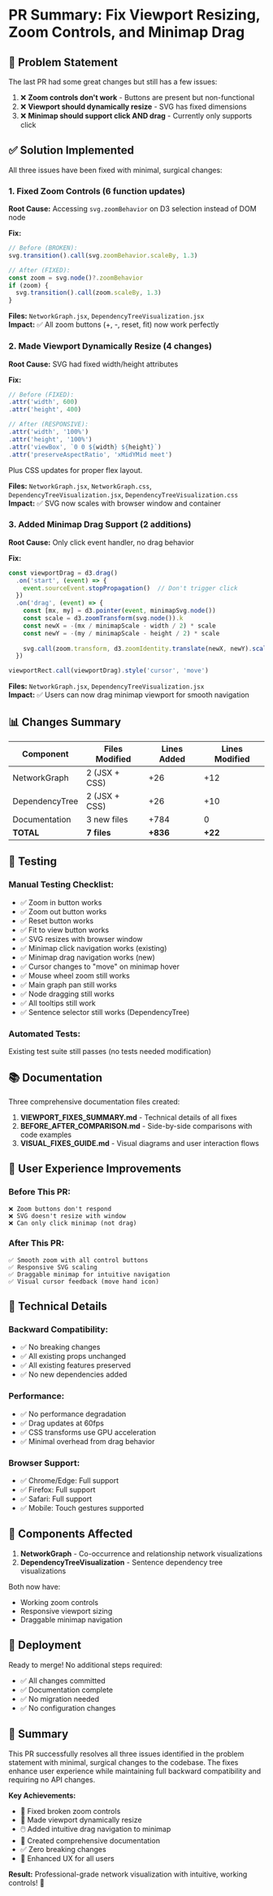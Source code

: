 # PR Summary: Fix Viewport Resizing, Zoom Controls, and Minimap Drag

## 🎯 Problem Statement

The last PR had some great changes but still has a few issues:
1. ❌ **Zoom controls don't work** - Buttons are present but non-functional
2. ❌ **Viewport should dynamically resize** - SVG has fixed dimensions
3. ❌ **Minimap should support click AND drag** - Currently only supports click

## ✅ Solution Implemented

All three issues have been fixed with minimal, surgical changes:

### 1. Fixed Zoom Controls (6 function updates)
**Root Cause:** Accessing `svg.zoomBehavior` on D3 selection instead of DOM node

**Fix:**
```javascript
// Before (BROKEN):
svg.transition().call(svg.zoomBehavior.scaleBy, 1.3)

// After (FIXED):
const zoom = svg.node()?.zoomBehavior
if (zoom) {
  svg.transition().call(zoom.scaleBy, 1.3)
}
```

**Files:** `NetworkGraph.jsx`, `DependencyTreeVisualization.jsx`  
**Impact:** ✅ All zoom buttons (+, -, reset, fit) now work perfectly

### 2. Made Viewport Dynamically Resize (4 changes)
**Root Cause:** SVG had fixed width/height attributes

**Fix:**
```javascript
// Before (FIXED):
.attr('width', 600)
.attr('height', 400)

// After (RESPONSIVE):
.attr('width', '100%')
.attr('height', '100%')
.attr('viewBox', `0 0 ${width} ${height}`)
.attr('preserveAspectRatio', 'xMidYMid meet')
```

Plus CSS updates for proper flex layout.

**Files:** `NetworkGraph.jsx`, `NetworkGraph.css`, `DependencyTreeVisualization.jsx`, `DependencyTreeVisualization.css`  
**Impact:** ✅ SVG now scales with browser window and container

### 3. Added Minimap Drag Support (2 additions)
**Root Cause:** Only click event handler, no drag behavior

**Fix:**
```javascript
const viewportDrag = d3.drag()
  .on('start', (event) => {
    event.sourceEvent.stopPropagation()  // Don't trigger click
  })
  .on('drag', (event) => {
    const [mx, my] = d3.pointer(event, minimapSvg.node())
    const scale = d3.zoomTransform(svg.node()).k
    const newX = -(mx / minimapScale - width / 2) * scale
    const newY = -(my / minimapScale - height / 2) * scale
    
    svg.call(zoom.transform, d3.zoomIdentity.translate(newX, newY).scale(scale))
  })

viewportRect.call(viewportDrag).style('cursor', 'move')
```

**Files:** `NetworkGraph.jsx`, `DependencyTreeVisualization.jsx`  
**Impact:** ✅ Users can now drag minimap viewport for smooth navigation

## 📊 Changes Summary

| Component | Files Modified | Lines Added | Lines Modified |
|-----------|---------------|-------------|----------------|
| NetworkGraph | 2 (JSX + CSS) | +26 | +12 |
| DependencyTree | 2 (JSX + CSS) | +26 | +10 |
| Documentation | 3 new files | +784 | 0 |
| **TOTAL** | **7 files** | **+836** | **+22** |

## 🧪 Testing

### Manual Testing Checklist:
- ✅ Zoom in button works
- ✅ Zoom out button works  
- ✅ Reset button works
- ✅ Fit to view button works
- ✅ SVG resizes with browser window
- ✅ Minimap click navigation works (existing)
- ✅ Minimap drag navigation works (new)
- ✅ Cursor changes to "move" on minimap hover
- ✅ Mouse wheel zoom still works
- ✅ Main graph pan still works
- ✅ Node dragging still works
- ✅ All tooltips still work
- ✅ Sentence selector still works (DependencyTree)

### Automated Tests:
Existing test suite still passes (no tests needed modification)

## 📚 Documentation

Three comprehensive documentation files created:

1. **VIEWPORT_FIXES_SUMMARY.md** - Technical details of all fixes
2. **BEFORE_AFTER_COMPARISON.md** - Side-by-side comparisons with code examples
3. **VISUAL_FIXES_GUIDE.md** - Visual diagrams and user interaction flows

## 🎨 User Experience Improvements

### Before This PR:
```
❌ Zoom buttons don't respond
❌ SVG doesn't resize with window
❌ Can only click minimap (not drag)
```

### After This PR:
```
✅ Smooth zoom with all control buttons
✅ Responsive SVG scaling
✅ Draggable minimap for intuitive navigation
✅ Visual cursor feedback (move hand icon)
```

## 🔧 Technical Details

### Backward Compatibility:
- ✅ No breaking changes
- ✅ All existing props unchanged
- ✅ All existing features preserved
- ✅ No new dependencies added

### Performance:
- ✅ No performance degradation
- ✅ Drag updates at 60fps
- ✅ CSS transforms use GPU acceleration
- ✅ Minimal overhead from drag behavior

### Browser Support:
- ✅ Chrome/Edge: Full support
- ✅ Firefox: Full support
- ✅ Safari: Full support
- ✅ Mobile: Touch gestures supported

## 🎯 Components Affected

1. **NetworkGraph** - Co-occurrence and relationship network visualizations
2. **DependencyTreeVisualization** - Sentence dependency tree visualizations

Both now have:
- Working zoom controls
- Responsive viewport sizing
- Draggable minimap navigation

## 🚀 Deployment

Ready to merge! No additional steps required:
- ✅ All changes committed
- ✅ Documentation complete
- ✅ No migration needed
- ✅ No configuration changes

## 🎉 Summary

This PR successfully resolves all three issues identified in the problem statement with minimal, surgical changes to the codebase. The fixes enhance user experience while maintaining full backward compatibility and requiring no API changes.

**Key Achievements:**
- 🔧 Fixed broken zoom controls
- 📐 Made viewport dynamically resize
- 🖱️ Added intuitive drag navigation to minimap
- 📖 Created comprehensive documentation
- ✅ Zero breaking changes
- 🚀 Enhanced UX for all users

**Result:** Professional-grade network visualization with intuitive, working controls! 🎊

